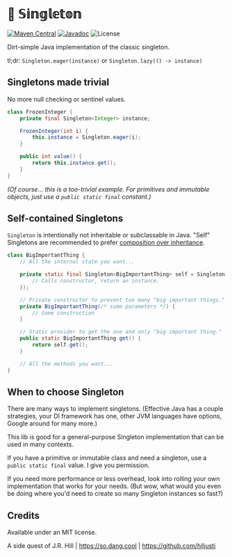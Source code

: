 # 🔂 𝕊𝕚𝕟𝕘𝕝𝕖𝕥𝕠𝕟

[![Maven Central](https://img.shields.io/maven-central/v/so.dang.cool/z.svg?label=Maven%20Central)](https://search.maven.org/search?q=g:%22so.dang.cool%22%20AND%20a:%22singleton%22)
[![Javadoc](https://javadoc.io/badge2/so.dang.cool/z/javadoc.svg)](https://javadoc.io/doc/so.dang.cool/singleton)
![License](https://img.shields.io/github/license/hiljusti/singleton)

Dirt-simple Java implementation of the classic singleton.

tl;dr: `Singleton.eager(instance)` or `Singleton.lazy(() -> instance)`

## Singletons made trivial

No more null checking or sentinel values.

```java
class FrozenInteger {
    private final Singleton<Integer> instance;

    FrozenInteger(int i) {
        this.instance = Singleton.eager(i);
    }

    public int value() {
        return this.instance.get();
    }
}
```

_(Of course... this is a too-trivial example. For primitives and immutable objects,
just use a `public static final` constant.)_

## Self-contained Singletons

`Singleton` is intentionally not inheritable or subclassable in Java. "Self"
Singletons are recommended to prefer [composition over inheritance][comp].

[comp]: https://en.wikipedia.org/wiki/Composition_over_inheritance

```java
class BigImportantThing {
    // All the internal state you want...

    private static final Singleton<BigImportantThing> self = Singleton.lazy(() -> {
        // Calls constructor, return an instance.
    });

    // Private constructor to prevent too many "big important things."
    private BigImportantThing(/* some parameters */) {
        // Some construction
    }

    // Static provider to get the one and only "big important thing."
    public static BigImportantThing get() {
        return self.get();
    }

    // All the methods you want...
}
```

## When to choose Singleton

There are many ways to implement singletons. (Effective Java has a couple
strategies, your DI framework has one, other JVM languages have options,
Google around for many more.)

This lib is good for a general-purpose Singleton implementation that can be
used in many contexts.

If you have a primitive or immutable class and need a singleton, use a
`public static final` value. I give you permission.

If you need more performance or less overhead, look into rolling your own
implementation that works for your needs. (But wow, what would you even be
doing where you'd need to create so many Singleton instances so fast?)

## Credits

Available under an MIT license.

A side quest of J.R. Hill | https://so.dang.cool | https://github.com/hiljusti
